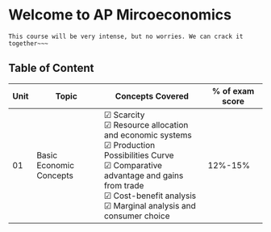 # Welcome to AP Mircoeconomics

```{note}
This course will be very intense, but no worries. We can crack it together~~~
```

## Table of Content

|Unit|Topic|Concepts Covered|% of exam score|
|---|---|---|---|
|01|Basic Economic Concepts|&#x2611; Scarcity<br>&#x2611; Resource allocation and economic systems<br>&#x2611; Production Possibilities Curve<br>&#x2611; Comparative advantage and gains from trade<br>&#x2611; Cost-benefit analysis<br>&#x2611; Marginal analysis and consumer choice|12%-15%|
